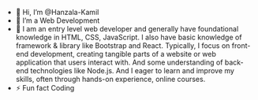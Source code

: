 - 👋 Hi, I’m @Hanzala-Kamil
- 👀 I’m a Web Development
- 🌱  I am an entry level web developer and generally have foundational knowledge in HTML, CSS, JavaScript. I also have basic knowledge of framework & library like Bootstrap and React. 
      Typically, I focus on front-end development, creating tangible parts of a website or web application that users interact with. And some understanding of back-end technologies like 
      Node.js. And I eager to learn and improve my skills, often through hands-on experience, online courses.
- ⚡ Fun fact Coding
  

<!---
Hanzala-Kamil/Hanzala-Kamil is a ✨ special ✨ repository because its `README.md` (this file) appears on your GitHub profile.
You can click the Preview link to take a look at your changes.
--->
